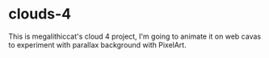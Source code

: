 # clouds-4
This is megalithiccat's cloud 4 project, I'm going to animate it on web cavas to experiment with parallax background with PixelArt.
